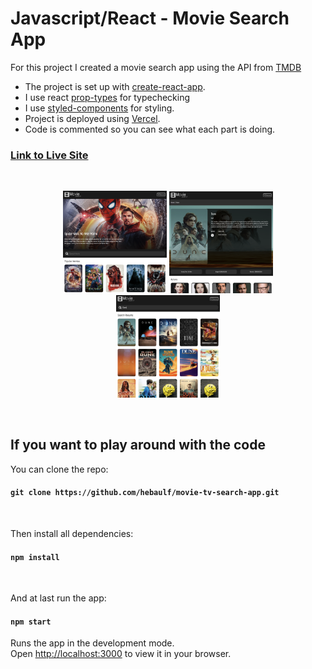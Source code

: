 # Javascript/React - Movie Search App

For this project I created a movie search app using the API from [TMDB](https://developers.themoviedb.org/)

- The project is set up with [create-react-app](https://create-react-app.dev/docs/getting-started).
- I use react [prop-types](https://www.npmjs.com/package/prop-types) for typechecking
- I use [styled-components](https://styled-components.com/docs/basics) for styling.
- Project is deployed using [Vercel](https://vercel.com/).
- Code is commented so you can see what each part is doing.

### [Link to Live Site](https://movie-tv-search-app-9sjw0x5nr-hebaulf.vercel.app/)
  

<br>

<p align="center">
  <img width="33%" src="public/img/Screenshot-01.png">
  <img width="33%" src="public/img/Screenshot-03.png">
  <img width="33%" src="public/img/Screenshot-02.png">
</p>

<br>

## If you want to play around with the code

You can clone the repo:  
#### `git clone https://github.com/hebaulf/movie-tv-search-app.git`

<br>

Then install all dependencies:  
#### `npm install`

<br>

And at last run the app:  
#### `npm start`

Runs the app in the development mode.\
Open [http://localhost:3000](http://localhost:3000) to view it in your browser.
